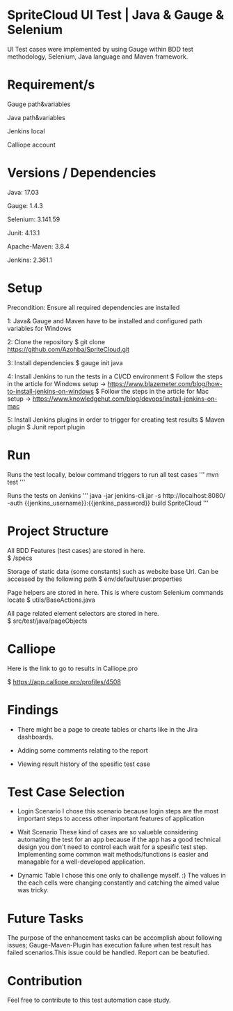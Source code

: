 # SpriteCloud UI Test | Java & Gauge & Selenium

UI Test cases were implemented by using Gauge within BDD test methodology, Selenium, Java language and Maven framework.

# Requirement/s

Gauge path&variables

Java path&variables

Jenkins local

Calliope account

# Versions / Dependencies

Java: 17.03

Gauge: 1.4.3

Selenium: 3.141.59

Junit: 4.13.1

Apache-Maven: 3.8.4

Jenkins: 2.361.1


# Setup

Precondition: Ensure all required dependencies are installed

1: Java& Gauge and Maven have to be installed and configured path variables for Windows

2: Clone the repository
$ git clone https://github.com/Azohba/SpriteCloud.git

3: Install dependencies
$ gauge init java

4: Install Jenkins to run the tests in a CI/CD environment
$ Follow the steps in the article for Windows setup -> https://www.blazemeter.com/blog/how-to-install-jenkins-on-windows
$ Follow the steps in the article for Mac setup -> https://www.knowledgehut.com/blog/devops/install-jenkins-on-mac

5: Install Jenkins plugins in order to trigger for creating test results
$ Maven plugin 
$ Junit report plugin

# Run

Runs the test locally, below command triggers to run all test cases
''' mvn test '''

Runs the tests on Jenkins
''' java -jar jenkins-cli.jar -s http://localhost:8080/ -auth {{jenkins_username}}:{{jenkins_password}} build SpriteCloud '''

 
# Project Structure

All BDD Features (test cases) are stored in here.   
$ /specs  

Storage of static data (some constants) such as website base Url. Can be accessed by the following path
$ env/default/user.properties

Page helpers are stored in here. This is where custom Selenium commands locate
$ utils/BaseActions.java

All page related element selectors are stored in here.  
$ src/test/java/pageObjects

 
# Calliope
Here is the link to go to results in Calliope.pro

$ https://app.calliope.pro/profiles/4508

# Findings
- There might be a page to create tables or charts like in the Jira dashboards.

- Adding some comments relating to the report

- Viewing result history of the spesific test case
 

# Test Case Selection
- Login Scenario
I chose this scenario because login steps are the most important steps to access other important features of application

- Wait Scenario
These kind of cases are so valueble considering automating the test for an app because if the app has a good technical design you don't need to control each wait for a spesific test step. Implementing some common wait methods/functions is easier and managable for a well-developed application.

- Dynamic Table
I chose this one only to challenge myself. :) The values in the each cells were changing constantly and catching the aimed value was tricky.

# Future Tasks
The purpose of the enhancement tasks can be accomplish about following issues;
Gauge-Maven-Plugin has execution failure when test result has failed scenarios.This issue could be handled.
Report can be beatufied.

# Contribution

Feel free to contribute to this test automation case study.
